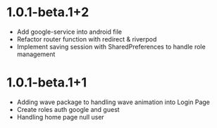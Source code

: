 # 1.0.1-beta.1+2
- Add google-service into android file
- Refactor router function with redirect & riverpod
- Implement saving session with SharedPreferences to handle role management

# 1.0.1-beta.1+1
- Adding wave package to handling wave animation into Login Page
- Create roles auth google and guest
- Handling home page null user
